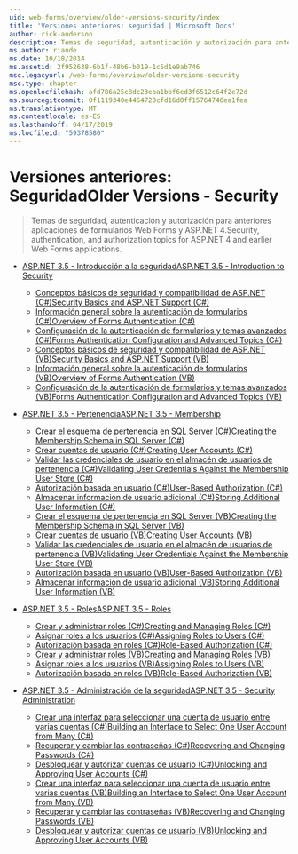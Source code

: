 ```yaml
---
uid: web-forms/overview/older-versions-security/index
title: 'Versiones anteriores: seguridad | Microsoft Docs'
author: rick-anderson
description: Temas de seguridad, autenticación y autorización para anteriores aplicaciones de formularios Web Forms y ASP.NET 4.
ms.author: riande
ms.date: 10/18/2014
ms.assetid: 2f952638-6b1f-48b6-b019-1c5d1e9ab746
msc.legacyurl: /web-forms/overview/older-versions-security
msc.type: chapter
ms.openlocfilehash: afd786a25c8dc23eba1bbf6ed3f6512c64f2e72d
ms.sourcegitcommit: 0f1119340e4464720cfd16d0ff15764746ea1fea
ms.translationtype: MT
ms.contentlocale: es-ES
ms.lasthandoff: 04/17/2019
ms.locfileid: "59378580"
---
```

# <a name="older-versions---security"></a><span data-ttu-id="28401-103">Versiones anteriores: Seguridad</span><span class="sxs-lookup"><span data-stu-id="28401-103">Older Versions - Security</span></span>

> <span data-ttu-id="28401-104">Temas de seguridad, autenticación y autorización para anteriores aplicaciones de formularios Web Forms y ASP.NET 4.</span><span class="sxs-lookup"><span data-stu-id="28401-104">Security, authentication, and authorization topics for ASP.NET 4 and earlier Web Forms applications.</span></span>


- [<span data-ttu-id="28401-105">ASP.NET 3.5 - Introducción a la seguridad</span><span class="sxs-lookup"><span data-stu-id="28401-105">ASP.NET 3.5 - Introduction to Security</span></span>](introduction/index.md)

    - [<span data-ttu-id="28401-106">Conceptos básicos de seguridad y compatibilidad de ASP.NET (C#)</span><span class="sxs-lookup"><span data-stu-id="28401-106">Security Basics and ASP.NET Support (C#)</span></span>](introduction/security-basics-and-asp-net-support-cs.md)
    - [<span data-ttu-id="28401-107">Información general sobre la autenticación de formularios (C#)</span><span class="sxs-lookup"><span data-stu-id="28401-107">Overview of Forms Authentication (C#)</span></span>](introduction/an-overview-of-forms-authentication-cs.md)
    - [<span data-ttu-id="28401-108">Configuración de la autenticación de formularios y temas avanzados (C#)</span><span class="sxs-lookup"><span data-stu-id="28401-108">Forms Authentication Configuration and Advanced Topics (C#)</span></span>](introduction/forms-authentication-configuration-and-advanced-topics-cs.md)
    - [<span data-ttu-id="28401-109">Conceptos básicos de seguridad y compatibilidad de ASP.NET (VB)</span><span class="sxs-lookup"><span data-stu-id="28401-109">Security Basics and ASP.NET Support (VB)</span></span>](introduction/security-basics-and-asp-net-support-vb.md)
    - [<span data-ttu-id="28401-110">Información general sobre la autenticación de formularios (VB)</span><span class="sxs-lookup"><span data-stu-id="28401-110">Overview of Forms Authentication (VB)</span></span>](introduction/an-overview-of-forms-authentication-vb.md)
    - [<span data-ttu-id="28401-111">Configuración de la autenticación de formularios y temas avanzados (VB)</span><span class="sxs-lookup"><span data-stu-id="28401-111">Forms Authentication Configuration and Advanced Topics (VB)</span></span>](introduction/forms-authentication-configuration-and-advanced-topics-vb.md)
- [<span data-ttu-id="28401-112">ASP.NET 3.5 - Pertenencia</span><span class="sxs-lookup"><span data-stu-id="28401-112">ASP.NET 3.5 - Membership</span></span>](membership/index.md)

    - [<span data-ttu-id="28401-113">Crear el esquema de pertenencia en SQL Server (C#)</span><span class="sxs-lookup"><span data-stu-id="28401-113">Creating the Membership Schema in SQL Server (C#)</span></span>](membership/creating-the-membership-schema-in-sql-server-cs.md)
    - [<span data-ttu-id="28401-114">Crear cuentas de usuario (C#)</span><span class="sxs-lookup"><span data-stu-id="28401-114">Creating User Accounts (C#)</span></span>](membership/creating-user-accounts-cs.md)
    - [<span data-ttu-id="28401-115">Validar las credenciales de usuario en el almacén de usuarios de pertenencia (C#)</span><span class="sxs-lookup"><span data-stu-id="28401-115">Validating User Credentials Against the Membership User Store (C#)</span></span>](membership/validating-user-credentials-against-the-membership-user-store-cs.md)
    - [<span data-ttu-id="28401-116">Autorización basada en usuario (C#)</span><span class="sxs-lookup"><span data-stu-id="28401-116">User-Based Authorization (C#)</span></span>](membership/user-based-authorization-cs.md)
    - [<span data-ttu-id="28401-117">Almacenar información de usuario adicional (C#)</span><span class="sxs-lookup"><span data-stu-id="28401-117">Storing Additional User Information (C#)</span></span>](membership/storing-additional-user-information-cs.md)
    - [<span data-ttu-id="28401-118">Crear el esquema de pertenencia en SQL Server (VB)</span><span class="sxs-lookup"><span data-stu-id="28401-118">Creating the Membership Schema in SQL Server (VB)</span></span>](membership/creating-the-membership-schema-in-sql-server-vb.md)
    - [<span data-ttu-id="28401-119">Crear cuentas de usuario (VB)</span><span class="sxs-lookup"><span data-stu-id="28401-119">Creating User Accounts (VB)</span></span>](membership/creating-user-accounts-vb.md)
    - [<span data-ttu-id="28401-120">Validar las credenciales de usuario en el almacén de usuarios de pertenencia (VB)</span><span class="sxs-lookup"><span data-stu-id="28401-120">Validating User Credentials Against the Membership User Store (VB)</span></span>](membership/validating-user-credentials-against-the-membership-user-store-vb.md)
    - [<span data-ttu-id="28401-121">Autorización basada en usuario (VB)</span><span class="sxs-lookup"><span data-stu-id="28401-121">User-Based Authorization (VB)</span></span>](membership/user-based-authorization-vb.md)
    - [<span data-ttu-id="28401-122">Almacenar información de usuario adicional (VB)</span><span class="sxs-lookup"><span data-stu-id="28401-122">Storing Additional User Information (VB)</span></span>](membership/storing-additional-user-information-vb.md)
- [<span data-ttu-id="28401-123">ASP.NET 3.5 - Roles</span><span class="sxs-lookup"><span data-stu-id="28401-123">ASP.NET 3.5 - Roles</span></span>](roles/index.md)

    - [<span data-ttu-id="28401-124">Crear y administrar roles (C#)</span><span class="sxs-lookup"><span data-stu-id="28401-124">Creating and Managing Roles (C#)</span></span>](roles/creating-and-managing-roles-cs.md)
    - [<span data-ttu-id="28401-125">Asignar roles a los usuarios (C#)</span><span class="sxs-lookup"><span data-stu-id="28401-125">Assigning Roles to Users (C#)</span></span>](roles/assigning-roles-to-users-cs.md)
    - [<span data-ttu-id="28401-126">Autorización basada en roles (C#)</span><span class="sxs-lookup"><span data-stu-id="28401-126">Role-Based Authorization (C#)</span></span>](roles/role-based-authorization-cs.md)
    - [<span data-ttu-id="28401-127">Crear y administrar roles (VB)</span><span class="sxs-lookup"><span data-stu-id="28401-127">Creating and Managing Roles (VB)</span></span>](roles/creating-and-managing-roles-vb.md)
    - [<span data-ttu-id="28401-128">Asignar roles a los usuarios (VB)</span><span class="sxs-lookup"><span data-stu-id="28401-128">Assigning Roles to Users (VB)</span></span>](roles/assigning-roles-to-users-vb.md)
    - [<span data-ttu-id="28401-129">Autorización basada en roles (VB)</span><span class="sxs-lookup"><span data-stu-id="28401-129">Role-Based Authorization (VB)</span></span>](roles/role-based-authorization-vb.md)
- [<span data-ttu-id="28401-130">ASP.NET 3.5 - Administración de la seguridad</span><span class="sxs-lookup"><span data-stu-id="28401-130">ASP.NET 3.5 - Security Administration</span></span>](admin/index.md)

    - [<span data-ttu-id="28401-131">Crear una interfaz para seleccionar una cuenta de usuario entre varias cuentas (C#)</span><span class="sxs-lookup"><span data-stu-id="28401-131">Building an Interface to Select One User Account from Many (C#)</span></span>](admin/building-an-interface-to-select-one-user-account-from-many-cs.md)
    - [<span data-ttu-id="28401-132">Recuperar y cambiar las contraseñas (C#)</span><span class="sxs-lookup"><span data-stu-id="28401-132">Recovering and Changing Passwords (C#)</span></span>](admin/recovering-and-changing-passwords-cs.md)
    - [<span data-ttu-id="28401-133">Desbloquear y autorizar cuentas de usuario (C#)</span><span class="sxs-lookup"><span data-stu-id="28401-133">Unlocking and Approving User Accounts (C#)</span></span>](admin/unlocking-and-approving-user-accounts-cs.md)
    - [<span data-ttu-id="28401-134">Crear una interfaz para seleccionar una cuenta de usuario entre varias cuentas (VB)</span><span class="sxs-lookup"><span data-stu-id="28401-134">Building an Interface to Select One User Account from Many (VB)</span></span>](admin/building-an-interface-to-select-one-user-account-from-many-vb.md)
    - [<span data-ttu-id="28401-135">Recuperar y cambiar las contraseñas (VB)</span><span class="sxs-lookup"><span data-stu-id="28401-135">Recovering and Changing Passwords (VB)</span></span>](admin/recovering-and-changing-passwords-vb.md)
    - [<span data-ttu-id="28401-136">Desbloquear y autorizar cuentas de usuario (VB)</span><span class="sxs-lookup"><span data-stu-id="28401-136">Unlocking and Approving User Accounts (VB)</span></span>](admin/unlocking-and-approving-user-accounts-vb.md)
